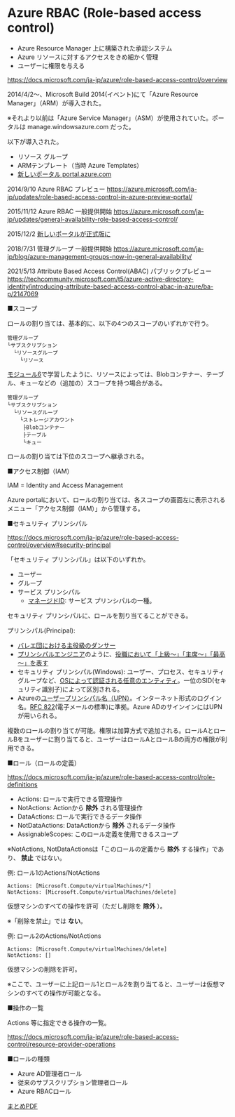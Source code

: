 # Azure RBAC (Role-based access control)

- Azure Resource Manager 上に構築された承認システム
- Azure リソースに対するアクセスをきめ細かく管理
- ユーザーに権限を与える

https://docs.microsoft.com/ja-jp/azure/role-based-access-control/overview

2014/4/2～、Microsoft Build 2014(イベント)にて「Azure Resource Manager」（ARM）が導入された。

※それより以前は「Azure Service Manager」（ASM）が使用されていた。ポータルは manage.windowsazure.com だった。

以下が導入された。

- リソース グループ
- ARMテンプレート（当時 Azure Templates）
- [新しいポータル portal.azure.com](https://www.publickey1.jp/blog/14/microsoft_azuremonacobuild_2014.html) 

2014/9/10 Azure RBAC プレビュー https://azure.microsoft.com/ja-jp/updates/role-based-access-control-in-azure-preview-portal/

2015/11/12 Azure RBAC 一般提供開始 https://azure.microsoft.com/ja-jp/updates/general-availability-role-based-access-control/

2015/12/2 [新しいポータルが正式版に](https://atmarkit.itmedia.co.jp/ait/articles/1512/24/news016.html)

2018/7/31 管理グループ 一般提供開始 https://azure.microsoft.com/ja-jp/blog/azure-management-groups-now-in-general-availability/

2021/5/13 Attribute Based Access Control(ABAC) パブリックプレビュー https://techcommunity.microsoft.com/t5/azure-active-directory-identity/introducing-attribute-based-access-control-abac-in-azure/ba-p/2147069

■スコープ

ロールの割り当ては、基本的に、以下の4つのスコープのいずれかで行う。

```
管理グループ
└サブスクリプション
  └リソースグループ
    └リソース
```

[モジュール6](mod06-04-storage-aad.md)で学習したように、リソースによっては、Blobコンテナー、テーブル、キューなどの（追加の）スコープを持つ場合がある。

```
管理グループ
└サブスクリプション
  └リソースグループ
    └ストレージアカウント
     ├Blobコンテナー
     ├テーブル
     └キュー
```

ロールの割り当ては下位のスコープへ継承される。



■アクセス制御（IAM）

IAM = Identity and Access Management

Azure portalにおいて、ロールの割り当ては、各スコープの画面左に表示されるメニュー「アクセス制御（IAM）」から管理する。

■セキュリティ プリンシパル

https://docs.microsoft.com/ja-jp/azure/role-based-access-control/overview#security-principal

「セキュリティ プリンシパル」は以下のいずれか。

- ユーザー
- グループ
- サービス プリンシパル
  - [マネージドID](https://docs.microsoft.com/ja-jp/azure/active-directory/managed-identities-azure-resources/overview): サービス プリンシパルの一種。

セキュリティ プリンシパルに、ロールを割り当てることができる。

プリンシパル(Principal):
- [バレエ団における主役級のダンサー](https://ja.wikipedia.org/wiki/%E3%83%97%E3%83%AA%E3%83%B3%E3%82%B7%E3%83%91%E3%83%AB)
- [プリンシパルエンジニア](https://recruit.pepabo.com/environment/engineer/)のように、[役職において「上級～」「主席～」「最高～」を表す](https://chewy.jp/businessmanner/27359/)
- セキュリティ プリンシパル(Windows): ユーザー、プロセス、セキュリティグループなど、[OSによって認証される任意のエンティティ](https://docs.microsoft.com/ja-jp/windows/security/identity-protection/access-control/security-principals#what-are-security-principals)。一位のSID(セキュリティ識別子)によって区別される。
- Azureの[ユーザープリンシパル名（UPN）](https://docs.microsoft.com/ja-jp/azure/active-directory/hybrid/plan-connect-userprincipalname#what-is-userprincipalname)。インターネット形式のログイン名。[RFC 822](https://www.wdic.org/w/WDIC/RFC%20822)(電子メールの標準)に準拠。Azure ADのサインインにはUPNが用いられる。

複数のロールの割り当てが可能。権限は加算方式で追加される。ロールAとロールBをユーザーに割り当てると、ユーザーはロールAとロールBの両方の権限が利用できる。

■ロール（ロールの定義）

https://docs.microsoft.com/ja-jp/azure/role-based-access-control/role-definitions

- Actions: ロールで実行できる管理操作
- NotActions: Actionから **除外** される管理操作
- DataActions: ロールで実行できるデータ操作
- NotDataActions: DataActionから **除外** されるデータ操作
- AssignableScopes: このロール定義を使用できるスコープ

※NotActions, NotDataActionsは「このロールの定義から **除外** する操作」であり、 **禁止** ではない。

例: ロール1のActions/NotActions
```
Actions: [Microsoft.Compute/virtualMachines/*]
NotActions: [Microsoft.Compute/virtualMachines/delete]
```

仮想マシンのすべての操作を許可（ただし削除を **除外** ）。

※「削除を禁止」では **ない**。

例: ロール2のActions/NotActions
```
Actions: [Microsoft.Compute/virtualMachines/delete]
NotActions: []
```

仮想マシンの削除を許可。

※ここで、ユーザーに上記ロール1とロール2を割り当てると、ユーザーは仮想マシンのすべての操作が可能となる。

■操作の一覧

Actions 等に指定できる操作の一覧。

https://docs.microsoft.com/ja-jp/azure/role-based-access-control/resource-provider-operations

■ロールの種類

- Azure AD管理者ロール
- 従来のサブスクリプション管理者ロール
- Azure RBACロール

[まとめPDF](../AZ-104/pdf/mod02/ロール・ポリシー全体像.pdf)

